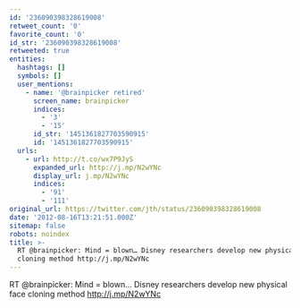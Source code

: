 ```yaml
---
id: '236090398328619008'
retweet_count: '0'
favorite_count: '0'
id_str: '236090398328619008'
retweeted: true
entities:
  hashtags: []
  symbols: []
  user_mentions:
    - name: '@brainpicker retired'
      screen_name: brainpicker
      indices:
        - '3'
        - '15'
      id_str: '1451361827703590915'
      id: '1451361827703590915'
  urls:
    - url: http://t.co/wx7P9JyS
      expanded_url: http://j.mp/N2wYNc
      display_url: j.mp/N2wYNc
      indices:
        - '91'
        - '111'
original_url: https://twitter.com/jth/status/236090398328619008
date: '2012-08-16T13:21:51.000Z'
sitemap: false
robots: noindex
title: >-
  RT @brainpicker: Mind = blown… Disney researchers develop new physical face
  cloning method http://j.mp/N2wYNc
---
```


RT @brainpicker: Mind = blown… Disney researchers develop new physical face cloning method http://j.mp/N2wYNc